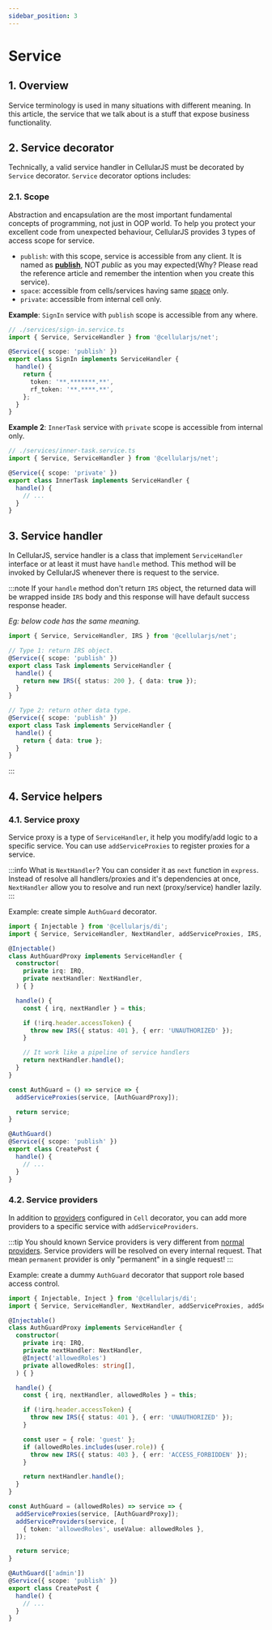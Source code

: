 ```yaml
---
sidebar_position: 3
---
```


# Service
## 1. Overview
Service terminology is used in many situations with different meaning. In this article, the service that we talk about is a stuff that expose business functionality.

## 2. Service decorator
Technically, a valid service handler in CellularJS must be decorated by `Service` decorator. `Service` decorator options includes:

### 2.1. Scope
Abstraction and encapsulation are the most important fundamental concepts of programming, not just in OOP world. To help you protect your excellent code from unexpected behaviour, CellularJS provides 3 types of access scope for service.
- `publish`: with this scope, service is accessible from any client. It is named as [**publish**](https://martinfowler.com/ieeeSoftware/published.pdf), NOT *public* as you may expected(Why? Please read the reference article and remember the intention when you create this service).
- `space`: accessible from cells/services having same [space](/docs/foundation/net/virtual-network#12-space) only.
- `private`: accessible from internal cell only.


**Example**: `SignIn` service with `publish` scope is accessible from any where.
```ts {4}
// ./services/sign-in.service.ts
import { Service, ServiceHandler } from '@cellularjs/net';

@Service({ scope: 'publish' })
export class SignIn implements ServiceHandler {
  handle() {
    return {
      token: '**.*******.**',
      rf_token: '**.****.**',
    };
  }
}
```

**Example 2**: `InnerTask` service with `private` scope is accessible from internal only.
```ts {4}
// ./services/inner-task.service.ts
import { Service, ServiceHandler } from '@cellularjs/net';

@Service({ scope: 'private' })
export class InnerTask implements ServiceHandler {
  handle() {
    // ...
  }
}
```

## 3. Service handler
In CellularJS, service handler is a class that implement `ServiceHandler` interface or at least it must have `handle` method. This method will be invoked by CellularJS whenever there is request to the service.

:::note
If your `handle` method don't return `IRS` object, the returned data will be wrapped inside `IRS` body and this response will have default success response header.

_Eg: below code has the same meaning._
```ts {7,15}
import { Service, ServiceHandler, IRS } from '@cellularjs/net';

// Type 1: return IRS object.
@Service({ scope: 'publish' })
export class Task implements ServiceHandler {
  handle() {
    return new IRS({ status: 200 }, { data: true });
  }
}

// Type 2: return other data type.
@Service({ scope: 'publish' })
export class Task implements ServiceHandler {
  handle() {
    return { data: true };
  }
}
```
:::

## 4. Service helpers
### 4.1. Service proxy
Service proxy is a type of `ServiceHandler`, it help you modify/add logic to a specific service. You can use `addServiceProxies` to register proxies for a service.

:::info What is `NextHandler`?
You can consider it as `next` function in `express`.
Instead of resolve all handlers/proxies and it's dependencies at once, `NextHandler` allow you to resolve and run next (proxy/service) handler lazily.
:::

Example: create simple `AuthGuard` decorator.
```ts {24}
import { Injectable } from '@cellularjs/di';
import { Service, ServiceHandler, NextHandler, addServiceProxies, IRS, IRQ } from '@cellularjs/net';

@Injectable()
class AuthGuardProxy implements ServiceHandler {
  constructor(
    private irq: IRQ,
    private nextHandler: NextHandler,
  ) { }

  handle() {
    const { irq, nextHandler } = this;

    if (!irq.header.accessToken) {
      throw new IRS({ status: 401 }, { err: 'UNAUTHORIZED' });
    }

    // It work like a pipeline of service handlers
    return nextHandler.handle();
  }
}

const AuthGuard = () => service => {
  addServiceProxies(service, [AuthGuardProxy]);

  return service;
}

@AuthGuard()
@Service({ scope: 'publish' })
export class CreatePost {
  handle() {
    // ...
  }
}
```

### 4.2. Service providers
In addition to [providers](/docs/foundation/net/cell#21-providers) configured in `Cell` decorator, you can add more providers to a specific service with `addServiceProviders`.

:::tip You should known
Service providers is very different from [normal providers](/docs/foundation/net/cell#21-providers). Service providers will be resolved on every internal request. That mean `permanent` provider is only "permanent" in a single request!
:::

Example: create a dummy `AuthGuard` decorator that support role based access control.

```ts {31-33}
import { Injectable, Inject } from '@cellularjs/di';
import { Service, ServiceHandler, NextHandler, addServiceProxies, addServiceProviders, IRS, IRQ } from '@cellularjs/net';

@Injectable()
class AuthGuardProxy implements ServiceHandler {
  constructor(
    private irq: IRQ,
    private nextHandler: NextHandler,
    @Inject('allowedRoles')
    private allowedRoles: string[],
  ) { }

  handle() {
    const { irq, nextHandler, allowedRoles } = this;

    if (!irq.header.accessToken) {
      throw new IRS({ status: 401 }, { err: 'UNAUTHORIZED' });
    }

    const user = { role: 'guest' };
    if (allowedRoles.includes(user.role)) {
      throw new IRS({ status: 403 }, { err: 'ACCESS_FORBIDDEN' });
    }

    return nextHandler.handle();
  }
}

const AuthGuard = (allowedRoles) => service => {
  addServiceProxies(service, [AuthGuardProxy]);
  addServiceProviders(service, [
    { token: 'allowedRoles', useValue: allowedRoles },
  ]);

  return service;
}

@AuthGuard(['admin'])
@Service({ scope: 'publish' })
export class CreatePost {
  handle() {
    // ...
  }
}
```

